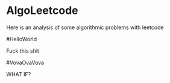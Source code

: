 # AlgoLeetcode
Here is an analysis of some algorithmic problems with leetcode

#HelloWorld

Fuck this shit

#VovaOvaVova

WHAT IF?


